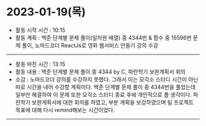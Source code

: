  # 2023-01-19(목)
- 활동 시작 시간 : 10:15
- 활동 계획 : 백준 단계별 문제 풀이(일차원 배열) 중 4344번 & 함수 중 15596번 문제 풀이, 노마드코더 ReactJs로 영화 웹서비스 만들기 강의 수강 
---
- 활동 마친 시간 : 13:15
- 활동 내용 : 백준 단계별 문제 풀이 중 4344 by C, 파란학기 보완계획서 회의
- 소감 : 노마드코더 강의를 수강하지 못했다. 그래서 이는 모각소 스터디 시간이 아닌 따로 시간을 내어 수강할 계획이다. 백준 단계별 문제 풀이 중 4344번을 풀었는데 일부만 해결하여 이 문제 또한 모각소 스터디 종료 후에 개인적으로 풀 생각이다. 파란학기 보완계획서에 대한 회의를 하였고, 부분 계획을 보강하였으며 팀 프로젝트 목표에 대해 다시 remind해보는 시간이었다.
---